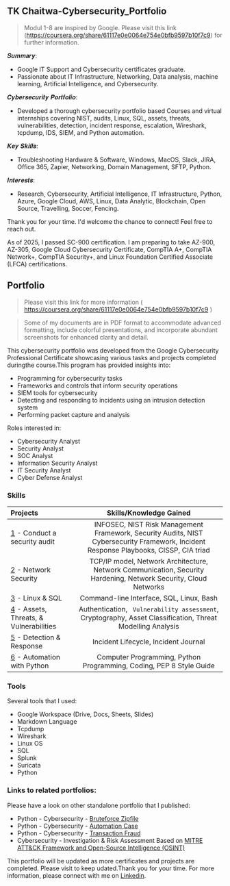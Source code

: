 ## TK Chaitwa-Cybersecurity_Portfolio

> Modul 1-8 are inspired by Google. Please visit this link (https://coursera.org/share/61117e0e0064e754e0bfb9597b10f7c9) for further information. 

𝑺𝒖𝒎𝒎𝒂𝒓𝒚: 
* Google IT Support and Cybersecurity certificates graduate.
* Passionate about  IT Infrastructure, Networking, Data analysis, machine learning, Artificial Intelligence, and Cybersecurity.


𝑪𝒚𝒃𝒆𝒓𝒔𝒆𝒄𝒖𝒓𝒊𝒕𝒚 𝑷𝒐𝒓𝒕𝒇𝒐𝒍𝒊𝒐:
* Developed a thorough cybersecurity portfolio based  Courses and virtual internships covering NIST, audits, Linux, SQL, assets, threats, vulnerabilities, detection, incident response, escalation, Wireshark, tcpdump, IDS, SIEM, and Python automation.

𝑲𝒆𝒚 𝑺𝒌𝒊𝒍𝒍𝒔:
* Troubleshooting Hardware & Software, Windows, MacOS, Slack, JIRA, Office 365, Zapier, Networking, Domain Management, SFTP, Python.

𝑰𝒏𝒕𝒆𝒓𝒆𝒔𝒕𝒔:
* Research, Cybersecurity, Artificial Intelligence, IT Infrastructure, Python, Azure, Google Cloud, AWS, Linux, Data Analytic, Blockchain, Open Source, Travelling, Soccer, Fencing.

Thank you for your time. 
I'd welcome the chance to connect! Feel free to reach out.

As of 2025, I passed SC-900 certification. I am preparing to take AZ-900, AZ-305, Google Cloud Cybersecurity Certificate, CompTIA A+, CompTIA Network+, CompTIA Security+, and Linux Foundation Certified Associate (LFCA) certifications.

## Portfolio
> Please visit this link for more information ( https://coursera.org/share/61117e0e0064e754e0bfb9597b10f7c9 )

> Some of my documents are in PDF format to accommodate advanced formatting, include colorful presentations, and incorporate abundant screenshots for enhanced clarity and detail.

This cybersecurity portfolio was developed from the Google Cybersecurity Professional Certificate showcasing various tasks and projects completed duringthe course.This program has provided insights into:
* Programming for cybersecurity tasks
* Frameworks and controls that inform security operations
* SIEM tools for cybersecurity
* Detecting and responding to incidents using an intrusion detection system
* Performing packet capture and analysis

Roles interested in:
* Cybersecurity Analyst
* Security Analyst
* SOC Analyst
* Information Security Analyst
* IT Security Analyst
* Cyber Defense Analyst

### Skills  
| Projects | Skills/Knowledge Gained | 
| :--- |:---:|
| [1](https://www.coursera.org/learn/manage-security-risks/home/module/1) - Conduct a security audit | INFOSEC, NIST Risk Management Framework, Security Audits, NIST Cybersecurity Framework, Incident Response Playbooks, CISSP, CIA triad |
| [2](https://www.coursera.org/learn/networks-and-network-security/home/module/4) - Network Security | TCP/IP model,  Network Architecture, Network Communication, Security Hardening, Network Security, Cloud Networks | 
| [3](https://www.coursera.org/learn/linux-and-sql/home/module/1) - Linux & SQL | Command-line Interface, SQL, Linux, Bash | 
| [4](https://www.coursera.org/learn/assets-threats-and-vulnerabilities/home/module/1) - Assets, Threats, & Vulnerabilities | Authentication, ` Vulnerability assessment`, Cryptography, Asset Classification, Threat Modelling Analysis|
| [5](https://www.coursera.org/learn/detection-and-response/home/module/4) - Detection & Response | Incident Lifecycle, Incident Journal |
| [6](https://www.coursera.org/learn/automate-cybersecurity-tasks-with-python/home/module/4) - Automation with Python | Computer Programming, Python Programming, Coding, PEP 8 Style Guide| 

### Tools 
Several tools that I used: 
* Google Workspace (Drive, Docs, Sheets, Slides)
* Markdown Language 
* Tcpdump 
* Wireshark
* Linux OS
* SQL
* Splunk
* Suricata
* Python
  
### Links to related portfolios:  
Please have a look on other standalone portfolio that I published: 
* Python - Cybersecurity - [Bruteforce Zipfile](https://github.com/Kwangsa19/Python-Cybersecurity-Bruteforce-zipfile)
* Python - Cybersecurity - [Automation Case](https://github.com/Kwangsa19/Python-Cybersecurity-Automation-Case)
* Python - Cybersecurity - [Transaction Fraud](https://github.com/Kwangsa19/Python-Cybersecurity-Transaction-Fraud) 
* Cybersecurity - Investigation & Risk Assessment Based on [MITRE ATT&CK Framework and Open-Source Intelligence (OSINT)](https://github.com/Kwangsa19/Cybersecurity-Investigation-Risk-Report)


This portfolio will be updated as more certificates and projects are completed. Please visit to keep udated.Thank you for your time. For more information, please connect with me on [Linkedin](linkedin.com/in/ketmanto-wangsa/).



